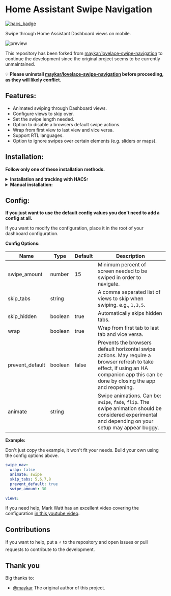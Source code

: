 # Home Assistant Swipe Navigation

[![hacs_badge](https://img.shields.io/badge/HACS-Default-41BDF5.svg)](https://github.com/hacs/integration)

Swipe through Home Assistant Dashboard views on mobile.

![preview](./example.gif)

This repository has been forked from [maykar/lovelace-swipe-navigation](https://github.com/maykar/lovelace-swipe-navigation) to continue the development since the original project seems to be currently unmaintained.

💡 **Please uninstall [maykar/lovelace-swipe-navigation](https://github.com/maykar/lovelace-swipe-navigation) before proceeding, as they will likely conflict.**

## Features:
* Animated swiping through Dashboard views.
* Configure views to skip over.
* Set the swipe length needed.
* Option to disable a browsers default swipe actions.
* Wrap from first view to last view and vice versa.
* Support RTL languages.
* Option to ignore swipes over certain elements (e.g. sliders or maps).

## Installation:
**Follow only one of these installation methods.**

<details>
  <summary><b>Installation and tracking with HACS:</b></summary>

1. In "Frontend" hit the plus button at the bottom right, search for "swipe navigation", and install.

2. Refresh the Dashboard page. You might need to clear the cache.
</details>

<details>
  <summary><b>Manual installation:</b></summary>
  
1. Copy [swipe-navigation.js](https://github.com/zanna-37/hass-swipe-navigation/releases/latest) from the latest release into `/www/hass-swipe-navigation/`

2. Add the resource in `ui-lovelace.yaml` or in Dashboard Resources.

```yaml
resources:
  # increase this version number at end of URL after each update
  - url: /local/hass-swipe-navigation/swipe-navigation.js?v=1.0.0
    type: module
```

3. Refresh the page, may need to clear cache.
</details>

## Config:
**If you just want to use the default config values you don't need to add a config at all.**

If you want to modify the configuration, place it in the root of your dashboard configuration.

**Config Options:**

| Name            | Type    | Default | Description                                                                                                                                                                           |
|-----------------|---------|---------|---------------------------------------------------------------------------------------------------------------------------------------------------------------------------------------|
| swipe_amount    | number  | 15      | Minimum percent of screen needed to be swiped in order to navigate.                                                                                                                   |
| skip_tabs       | string  |         | A comma separated list of views to skip when swiping. e.g., `1,3,5`.                                                                                                                  |
| skip_hidden     | boolean | true    | Automatically skips hidden tabs.                                                                                                                                                      |
| wrap            | boolean | true    | Wrap from first tab to last tab and vice versa.                                                                                                                                       |
| prevent_default | boolean | false   | Prevents the browsers default horizontal swipe actions. May require a browser refresh to take effect, if using an HA companion app this can be done by closing the app and reopening. |
| animate         | string  |         | Swipe animations. Can be: `swipe`, `fade`, `flip`. The swipe animation should be considered experimental and depending on your setup may appear buggy.                                |


**Example:**

Don't just copy the example, it won't fit your needs. Build your own using the config options above.

```yaml
swipe_nav:
  wrap: false
  animate: swipe
  skip_tabs: 5,6,7,8
  prevent_default: true
  swipe_amount: 30
  
views:
```

If you need help, Mark Watt has an excellent video covering the configuration [in this youtube video](https://www.youtube.com/watch?v=03IPN9lBEfE&t=663s).

## Contributions
If you want to help, put a ⭐ to the repository and open issues or pull requests to contribute to the development.

## Thank you
Big thanks to:
* [@maykar](https://github.com/maykar) The original author of this project.
